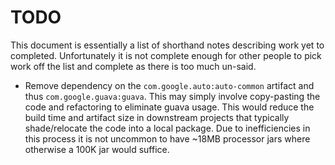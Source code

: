 # TODO

This document is essentially a list of shorthand notes describing work yet to completed.
Unfortunately it is not complete enough for other people to pick work off the list and
complete as there is too much un-said.

* Remove dependency on the `com.google.auto:auto-common` artifact and thus `com.google.guava:guava`.
  This may simply involve copy-pasting the code and refactoring to eliminate guava usage. This would
  reduce the build time and artifact size in downstream projects that typically shade/relocate the code
  into a local package. Due to inefficiencies in this process it is not uncommon to have ~18MB processor
  jars where otherwise a 100K jar would suffice.
